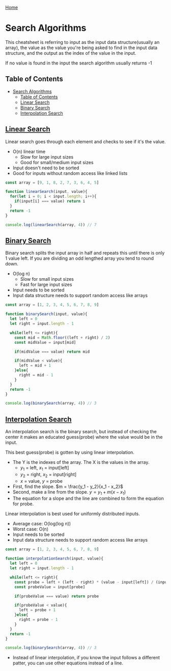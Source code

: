 <!--
 * This file is part of RS Cheat Sheets.
 *
 * RS Cheat Sheets is free software: you can redistribute it and/or modify
 * it under the terms of the GNU General Public License as published by
 * the Free Software Foundation, either version 3 of the License, or
 * (at your option) any later version.
 *
 * RS Cheat Sheets is distributed in the hope that it will be useful,
 * but WITHOUT ANY WARRANTY; without even the implied warranty of
 * MERCHANTABILITY or FITNESS FOR A PARTICULAR PURPOSE.  See the
 * GNU General Public License for more details.
 *
 * You should have received a copy of the GNU General Public License
 * along with RS Cheat Sheets. If not, see <https://www.gnu.org/licenses/>.
 */
-->

[Home](../README.md)

# Search Algorithms
This cheatsheet is referring to input as the input data structure(usually an array), the value as the value you're being asked to find in the input data structure, and the output as the index of the value in the input.

If no value is found in the input the search algorithm usually returns -1

## Table of Contents

<!-- TOC -->

- [Search Algorithms](#search-algorithms)
	- [Table of Contents](#table-of-contents)
	- [Linear Search](#linear-search)
	- [Binary Search](#binary-search)
	- [Interpolation Search](#interpolation-search)

<!-- /TOC -->

## [Linear Search](#table-of-contents)
Linear search goes through each element and checks to see if it's the value.
- O(n) linear time
  - Slow for large input sizes
  - Good for small/medium input sizes
- Input doesn't need to be sorted
- Good for inputs without random access like linked lists

```javascript
const array = [9, 1, 8, 2, 7, 3, 6, 4, 5]

function linearSearch(input, value){
  for(let i = 0; i < input.length; i++){
    if(input[i] === value) return i
  }
  return -1
}

console.log(linearSearch(array, 4)) // 7
```

## [Binary Search](#table-of-contents)
Binary search splits the input array in half and repeats this until there is only 1 value left. If you are dividing an odd lengthed array you tend to round down.
- O(log n)
  - Slow for small input sizes
  - Fast for large input sizes
- Input needs to be sorted
- Input data structure needs to support random access like arrays

```javascript
const array = [1, 2, 3, 4, 5, 6, 7, 8, 9]

function binarySearch(input, value){
  let left = 0
  let right = input.length - 1

  while(left <= right){
    const mid = Math.floor((left + right) / 2)
    const midValue = input[mid]

    if(midValue === value) return mid

    if(midValue < value){
      left = mid + 1
    }else{
      right = mid - 1
    }
  }
  return -1
}

console.log(binarySearch(array, 4)) // 3
```

## [Interpolation Search](#table-of-contents)
An interpolation search is the binary search, but instead of checking the center it makes an educated guess(probe) where the value would be in the input.

This best guess(probe) is gotten by using linear interpolation.
- The Y is the indexes of the array. The X is the values in the array.
  - $y_1$ = left, $x_1$ = input[left]
  - $y_2$ = right, $x_2$ = input[right]
  - $x$ = value, $y$ = probe
- First, find the slope. $m = \frac{y_1 - y_2}{x_1 - x_2}$
- Second, make a line from the slope. $y = y_1 + m(x-x_1)$
- The equation for a slope and the line are combined to form the equation for probe.

Linear interpolation is best used for uniformly distributed inputs.
- Average case: O(log(log n))
- Worst case: O(n)
- Input needs to be sorted
- Input data structure needs to support random access like arrays

```javascript
const array = [1, 2, 3, 4, 5, 6, 7, 8, 9]

function interpolationSearch(input, value){
  let left = 0
  let right = input.length - 1

  while(left <= right){
    const probe = left + (left - right) * (value - input[left]) / (input[left] - input[right])
    const probeValue = input[probe]

    if(probeValue === value) return probe

    if(probeValue < value){
      left = probe + 1
    }else{
      right = probe - 1
    }
  }
  return -1
}

console.log(binarySearch(array, 4)) // 3
```

- Instead of linear interpolation, if you know the input follows a different patter, you can use other equations instead of a line.